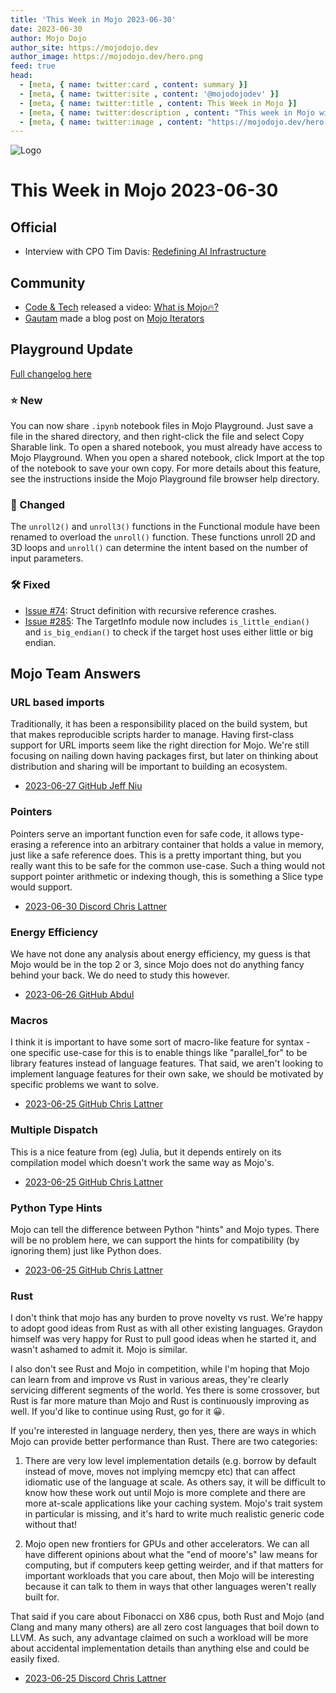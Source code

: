 ```yaml
---
title: 'This Week in Mojo 2023-06-30'
date: 2023-06-30
author: Mojo Dojo
author_site: https://mojodojo.dev
author_image: https://mojodojo.dev/hero.png
feed: true
head:
  - [meta, { name: twitter:card , content: summary }]
  - [meta, { name: twitter:site , content: '@mojodojodev' }]
  - [meta, { name: twitter:title , content: This Week in Mojo }]
  - [meta, { name: twitter:description , content: "This week in Mojo with language updates, community content, and everything else related to Mojo" }]
  - [meta, { name: twitter:image , content: "https://mojodojo.dev/hero.png" }]
---
```


![Logo](/hero.png)

# This Week in Mojo 2023-06-30
## Official
- Interview with CPO Tim Davis: [Redefining AI Infrastructure](https://www.youtube.com/watch?v=r4Yx6AZobpU)

## Community
- [Code & Tech](https://www.youtube.com/@Code-Tech) released a video: [What is Mojo🔥?](https://www.youtube.com/watch?v=S1H6_GqfTdg)
- [Gautam](https://medium.com/@gautam.e) made a blog post on [Mojo Iterators](https://medium.com/@gautam.e/a-mojo-iterator-5ebd4ad6c02b)

## Playground Update
[Full changelog here](https://docs.modular.com/mojo/changelog.html#june-2023)

### ⭐️ New
You can now share `.ipynb` notebook files in Mojo Playground. Just save a file in the shared directory, and then right-click the file and select Copy Sharable link. To open a shared notebook, you must already have access to Mojo Playground. When you open a shared notebook, click Import at the top of the notebook to save your own copy. For more details about this feature, see the instructions inside the Mojo Playground file browser help directory.

### 🦋 Changed
The `unroll2()` and `unroll3()` functions in the Functional module have been renamed to overload the `unroll()` function. These functions unroll 2D and 3D loops and `unroll()` can determine the intent based on the number of input parameters.

### 🛠️ Fixed
- [Issue #74](https://github.com/modularml/mojo/issues/74): Struct definition with recursive reference crashes.
- [Issue #285](https://github.com/modularml/mojo/issues/285): The TargetInfo module now includes `is_little_endian()` and `is_big_endian()` to check if the target host uses either little or big endian.

## Mojo Team Answers

### URL based imports
Traditionally, it has been a responsibility placed on the build system, but that makes reproducible scripts harder to manage. Having first-class support for URL imports seem like the right direction for Mojo. We're still focusing on nailing down having packages first, but later on thinking about distribution and sharing will be important to building an ecosystem.

- [2023-06-27 GitHub Jeff Niu](https://github.com/modularml/mojo/discussions/413#discussioncomment-6285136)

### Pointers
Pointers serve an important function even for safe code, it allows type-erasing a reference into an arbitrary container that holds a value in memory, just like a safe reference does. This is a pretty important thing, but you really want this to be safe for the common use-case. Such a thing would not support pointer arithmetic or indexing though, this is something a Slice type would support.

- [2023-06-30 Discord Chris Lattner](https://discord.com/channels/1087530497313357884/1124302001430339616/1124437937640194120)

### Energy Efficiency
We have not done any analysis about energy efficiency, my guess is that Mojo would be in the top 2 or 3, since Mojo does not do anything fancy behind your back. We do need to study this however.

- [2023-06-26 GitHub Abdul](https://github.com/modularml/mojo/discussions/302?notification_referrer_id=NT_kwDOB-auX7Q2NjI5NTQwODg4OjEzMjU1ODQzMQ)

### Macros
I think it is important to have some sort of macro-like feature for syntax - one specific use-case for this is to enable things like "parallel_for" to be library features instead of language features. That said, we aren't looking to implement language features for their own sake, we should be motivated by specific problems we want to solve.
- [2023-06-25 GitHub Chris Lattner](https://github.com/modularml/mojo/discussions/410#discussioncomment-6269717)

### Multiple Dispatch
This is a nice feature from (eg) Julia, but it depends entirely on its compilation model which doesn't work the same way as Mojo's.
- [2023-06-25 GitHub Chris Lattner](https://github.com/modularml/mojo/issues/407#issuecomment-1605594829)

### Python Type Hints
Mojo can tell the difference between Python "hints" and Mojo types. There will be no problem here, we can support the hints for compatibility (by ignoring them) just like Python does.
- [2023-06-25 GitHub Chris Lattner](https://github.com/modularml/mojo/discussions/410#discussioncomment-6269717)

### Rust
I don't think that mojo has any burden to prove novelty vs rust.  We're happy to adopt good ideas from Rust as with all other existing languages. Graydon himself was very happy for Rust to pull good ideas when he started it, and wasn't ashamed to admit it.  Mojo is similar.

I also don't see Rust and Mojo in competition, while I'm hoping that Mojo can learn from and improve vs Rust in various areas, they're clearly servicing different segments of the world. Yes there is some crossover, but Rust is far more mature than Mojo and Rust is continuously improving as well. If you'd like to continue using Rust, go for it 😀.

If you're interested in language nerdery, then yes, there are ways in which Mojo can provide better performance than Rust. There are two categories:

1. There are very low level implementation details (e.g. borrow by default instead of move, moves not implying memcpy etc) that can affect idiomatic use of the language at scale. As others say, it will be difficult to know how these work out until Mojo is more complete and there are more at-scale applications like your caching system. Mojo's trait system in particular is missing, and it's hard to write much realistic generic code without that! 

2. Mojo open new frontiers for GPUs and other accelerators. We can all have different opinions about what the "end of moore's" law means for computing, but if computers keep getting weirder, and if that matters for important workloads that you care about, then Mojo will be interesting because it can talk to them in ways that other languages weren't really built for.

That said if you care about Fibonacci on X86 cpus, both Rust and Mojo (and Clang and many many others) are all zero cost languages that boil down to LLVM. As such, any advantage claimed on such a workload will be more about accidental implementation details than anything else and could be easily fixed.

- [2023-06-25 Discord Chris Lattner](https://discord.com/channels/1087530497313357884/1122302305438539826/1122372150146383906)

